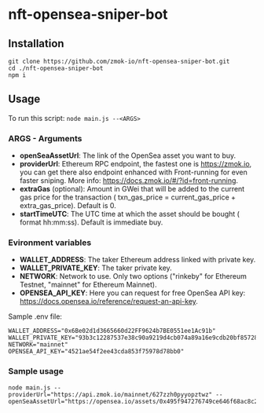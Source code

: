 # nft-opensea-sniper-bot

## Installation
```
git clone https://github.com/zmok-io/nft-opensea-sniper-bot.git
cd ./nft-opensea-sniper-bot
npm i
```
## Usage
To run this script:  `node main.js --<ARGS>`

### ARGS - Arguments
- **openSeaAssetUrl**: The link of the OpenSea asset you want to buy.
- **providerUrl**: Ethereum RPC endpoint, the fastest one is https://zmok.io, you can get there also endpoint enhanced with Front-running for even faster sniping. More info: https://docs.zmok.io/#/?id=front-running.
- **extraGas** (optional): Amount in GWei that will be added to the current gas price for the transaction ( txn_gas_price = current_gas_price + extra_gas_price). Default is 0.
- **startTimeUTC**: The UTC time at which the asset should be bought ( format hh:mm:ss). Default is immediate buy.

### Evironment variables
- **WALLET_ADDRESS**: The taker Ethereum address linked with private key.
- **WALLET_PRIVATE_KEY**: The taker private key.
- **NETWORK**: Network to use. Only two options ("rinkeby" for Ethereum Testnet, "mainnet" for Ethereum Mainnet).
- **OPENSEA_API_KEY**: Here you can request for free OpenSea API key: https://docs.opensea.io/reference/request-an-api-key.

Sample .env file:
```
WALLET_ADDRESS="0x6Be02d1d3665660d22FF9624b7BE0551ee1Ac91b"
WALLET_PRIVATE_KEY="93b3c12287537e38c90a9219d4cb074a89a16e9cdb20bf85728ebd97c343e342"
NETWORK="mainnet"
OPENSEA_API_KEY="4521ae54f2ee43cda853f75978d78bb0"
```

### Sample usage
```
node main.js --providerUrl="https://api.zmok.io/mainnet/627zzh0pyyopztwz" --openSeaAssetUrl="https://opensea.io/assets/0x495f947276749ce646f68ac8c248420045cb7b5e/71041490345621065721195847833942703721093249884990947978303498361262923841537"
```
